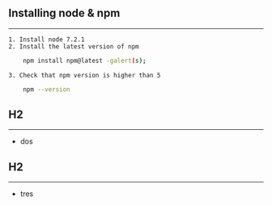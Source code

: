 ## Installing node & npm
---
    1. Install node 7.2.1
    2. Install the latest version of npm
```bash
    npm install npm@latest -galert(s);
```
    3. Check that npm version is higher than 5
```bash
    npm --version
```
## H2
---
* dos
## H2
---
* tres
